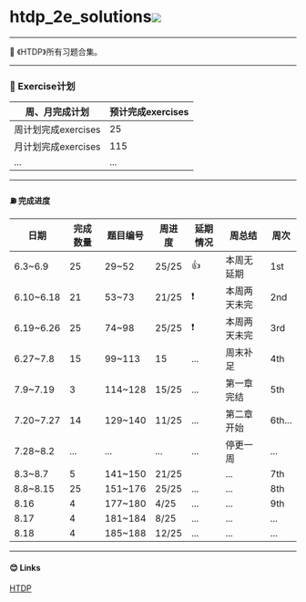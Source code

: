 # htdp_2e_solutions<img src="https://img.shields.io/badge/htdp-solutions-blue"> 

-------------------------------------------

  💬 《HTDP》所有习题合集。

---------------------------------------------------------

###  🚩 Exercise计划

| 周、月完成计划      | 预计完成exercises |
| ------------------- | ----------------- |
| 周计划完成exercises | 25                |
| 月计划完成exercises | 115               |
| ...                 | ...               |



--------------------------------------------------------------------------------------

####  ⛽ 完成进度

| 日期 | 完成数量 | 题目编号 | 周进度 | 延期情况 | 周总结 |  周次|
| ---- | -------- | -------- | -------- | -------- | -------- | -------- |
| 6.3~6.9 | 25 | 29~52 | 25/25 | 👍 | 本周无延期 | 1st |
| 6.10~6.18 | 21 | 53~73 | 21/25 | ❗ | 本周两天未完 | 2nd |
| 6.19~6.26 | 25 | 74~98 | 25/25 | ❗ | 本周两天未完 | 3rd |
| 6.27~7.8 | 15 | 99~113 | 15 | ... | 周末补足 | 4th |
| 7.9~7.19 | 3 | 114~128 | 15/25 | ... | 第一章完结 | 5th |
| 7.20~7.27 | 14 | 129~140 | 11/25 | ... | 第二章开始 | 6th... |
| 7.28~8.2 | ... | ... | ... | ... | 停更一周 | ... |
| 8.3~8.7 | 5 | 141~150 | 21/25 |  | ... | 7th |
| 8.8~8.15 | 25 | 151~176 | 25/25 | ... | ... | 8th |
| 8.16 | 4 | 177~180 | 4/25 | ... | ... | 9th |
| 8.17 | 4 | 181~184 | 8/25 | ... | ... | ... |
| 8.18 | 4 | 185~188 | 12/25 | ... | ... | ... |

----------------------------------------------------------------

####  😊 Links

[HTDP](https://htdp.org/2019-02-24/	"htdp")


